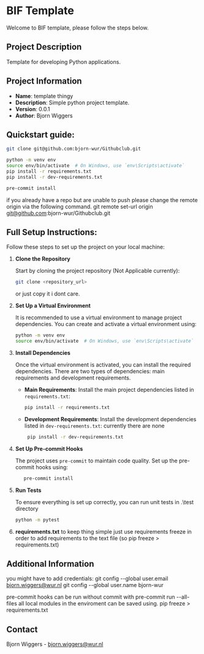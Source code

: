 # BIF Template

Welcome to BIF template, please follow the steps below.

## Project Description

Template for developing Python applications.

## Project Information

- **Name**: template thingy 
- **Description**: Simple python project template.
- **Version**: 0.0.1
- **Author**: Bjorn Wiggers

## Quickstart guide:

   ```bash
   git clone git@github.com:bjorn-wur/Githubclub.git

   python -m venv env
   source env/bin/activate  # On Windows, use `env\Scripts\activate`
   pip install -r requirements.txt
   pip install -r dev-requirements.txt

   pre-commit install
   ```

if you already have a repo but are unable to push please change the remote origin via the following command.
git remote set-url origin git@github.com:bjorn-wur/Githubclub.git

## Full Setup Instructions:

Follow these steps to set up the project on your local machine:

1. **Clone the Repository**

   Start by cloning the project repository (Not Applicable currently):

   ```bash
   git clone <repository_url>
   ```

   or just copy it i dont care.

2. **Set Up a Virtual Environment**

   It is recommended to use a virtual environment to manage project dependencies. You can create and activate a virtual environment using:

   ```bash
   python -m venv env
   source env/bin/activate  # On Windows, use `env\Scripts\activate`
   ```

3. **Install Dependencies**

   Once the virtual environment is activated, you can install the required dependencies. There are two types of dependencies: main requirements and development requirements.

   - **Main Requirements**: Install the main project dependencies listed in `requirements.txt`:

     ```bash
     pip install -r requirements.txt
     ```

   - **Development Requirements**: Install the development dependencies listed in `dev-requirements.txt`:
      currently there are none

     ```bash
      pip install -r dev-requirements.txt
     ```

4. **Set Up Pre-commit Hooks**

   The project uses `pre-commit` to maintain code quality. Set up the pre-commit hooks using:

   ```bash
      pre-commit install
   ```

5. **Run Tests**

   To ensure everything is set up correctly, you can run unit tests in .\test directory

   ```bash
   python -m pytest
   ```


6. **requirements.txt**
   to keep thing simple just use requirements freeze in order to add requirements to the text file
   (so pip freeze > requirements.txt)


## Additional Information
you might have to add credentials:
   git config --global user.email bjorn.wiggers@wur.nl
   git config --global user.name bjorn-wur

pre-commit hooks can be run without commit with pre-commit run --all-files
all local modules in the enviroment can be saved using. 
pip freeze > requirements.txt

## Contact
   Bjorn Wiggers - bjorn.wiggers@wur.nl
